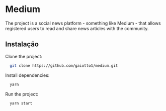 # Medium

The project is a social news platform - something like Medium - that
allows registered users to read and share news articles with the community.

## Instalação

Clone the project:

```bash
  git clone https://github.com/gaiotto1/medium.git
```

Install dependencies:

```bash
  yarn
```

Run the project:

```bash
  yarn start
```

